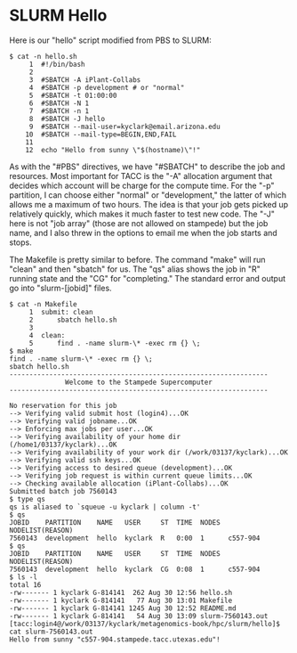 # SLURM Hello

Here is our "hello" script modified from PBS to SLURM:

```
$ cat -n hello.sh
     1 	#!/bin/bash
     2
     3 	#SBATCH -A iPlant-Collabs
     4 	#SBATCH -p development # or "normal"
     5 	#SBATCH -t 01:00:00
     6 	#SBATCH -N 1
     7 	#SBATCH -n 1
     8 	#SBATCH -J hello
     9 	#SBATCH --mail-user=kyclark@email.arizona.edu
    10 	#SBATCH --mail-type=BEGIN,END,FAIL
    11
    12 	echo "Hello from sunny \"$(hostname)\"!"
```

As with the "#PBS" directives, we have "#SBATCH" to describe the job and resources.  Most important for TACC is the "-A" allocation argument that decides which account will be charge for the compute time.  For the "-p" partition, I can choose either "normal" or "development," the latter of which allows me a maximum of two hours.  The idea is that your job gets picked up relatively quickly, which makes it much faster to test new code.  The "-J" here is not "job array" (those are not allowed on stampede) but the job name, and I also threw in the options to email me when the job starts and stops.

The Makefile is pretty similar to before.  The command "make" will run "clean" and then "sbatch" for us.  The "qs" alias shows the job in "R" running state and the "CG" for "completing."  The standard error and output go into "slurm-[jobid]" files. 

```
$ cat -n Makefile
     1 	submit: clean
     2 		sbatch hello.sh
     3
     4 	clean:
     5 		find . -name slurm-\* -exec rm {} \;
$ make
find . -name slurm-\* -exec rm {} \;
sbatch hello.sh
-----------------------------------------------------------------
              Welcome to the Stampede Supercomputer
-----------------------------------------------------------------

No reservation for this job
--> Verifying valid submit host (login4)...OK
--> Verifying valid jobname...OK
--> Enforcing max jobs per user...OK
--> Verifying availability of your home dir (/home1/03137/kyclark)...OK
--> Verifying availability of your work dir (/work/03137/kyclark)...OK
--> Verifying valid ssh keys...OK
--> Verifying access to desired queue (development)...OK
--> Verifying job request is within current queue limits...OK
--> Checking available allocation (iPlant-Collabs)...OK
Submitted batch job 7560143
$ type qs
qs is aliased to `squeue -u kyclark | column -t'
$ qs
JOBID    PARTITION    NAME   USER     ST  TIME  NODES  NODELIST(REASON)
7560143  development  hello  kyclark  R   0:00  1      c557-904
$ qs
JOBID    PARTITION    NAME   USER     ST  TIME  NODES  NODELIST(REASON)
7560143  development  hello  kyclark  CG  0:08  1      c557-904
$ ls -l
total 16
-rw------- 1 kyclark G-814141  262 Aug 30 12:56 hello.sh
-rw------- 1 kyclark G-814141   77 Aug 30 13:01 Makefile
-rw------- 1 kyclark G-814141 1245 Aug 30 12:52 README.md
-rw------- 1 kyclark G-814141   54 Aug 30 13:09 slurm-7560143.out
[tacc:login4@/work/03137/kyclark/metagenomics-book/hpc/slurm/hello]$ cat slurm-7560143.out
Hello from sunny "c557-904.stampede.tacc.utexas.edu"!
```

